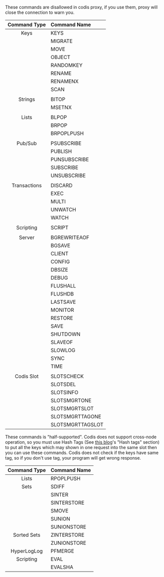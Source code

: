 These commands are disallowed in codis proxy, if you use them, proxy will close the connection to warn you.

|   Command Type   |   Command Name   |
|:----------------:|:---------------- |
|   Keys           | KEYS             |
|                  | MIGRATE          |
|                  | MOVE             |
|                  | OBJECT           |
|                  | RANDOMKEY        |
|                  | RENAME           |
|                  | RENAMENX         |
|                  | SCAN             |
|                  |                  |
|   Strings        | BITOP            |
|                  | MSETNX           |
|                  |                  |
|   Lists          | BLPOP            |
|                  | BRPOP            |
|                  | BRPOPLPUSH       |
|                  |                  |
|   Pub/Sub        | PSUBSCRIBE       |
|                  | PUBLISH          |
|                  | PUNSUBSCRIBE     |
|                  | SUBSCRIBE        |
|                  | UNSUBSCRIBE      |
|                  |                  |
|   Transactions   | DISCARD          |
|                  | EXEC             |
|                  | MULTI            |
|                  | UNWATCH          |
|                  | WATCH            |
|                  |                  |
|   Scripting      | SCRIPT           |
|                  |                  |
|   Server         | BGREWRITEAOF     |
|                  | BGSAVE           |
|                  | CLIENT           |
|                  | CONFIG           |
|                  | DBSIZE           |
|                  | DEBUG            |
|                  | FLUSHALL         |
|                  | FLUSHDB          |
|                  | LASTSAVE         |
|                  | MONITOR          |
|                  | RESTORE          |
|                  | SAVE             |
|                  | SHUTDOWN         |
|                  | SLAVEOF          |
|                  | SLOWLOG          |
|                  | SYNC             |
|                  | TIME             |
|                  |                  |
|   Codis Slot     | SLOTSCHECK       |
|                  | SLOTSDEL         |
|                  | SLOTSINFO        |
|                  | SLOTSMGRTONE     |
|                  | SLOTSMGRTSLOT    |
|                  | SLOTSMGRTTAGONE  |
|                  | SLOTSMGRTTAGSLOT |


These commands is "half-supported". Codis does not support cross-node operation, so you must use Hash Tags (See [this blog](http://oldblog.antirez.com/post/redis-presharding.html)'s "Hash tags" section) to put all the keys which may shown in one request into the same slot then you can use these commands. Codis does not check if the keys have same tag, so if you don't use tag, your program will get wrong response.

|   Command Type   |   Command Name   |
|:----------------:|:---------------- |
|   Lists          | RPOPLPUSH        |
|     Sets        |    SDIFF    |
|             |    SINTER    |
|             |   SINTERSTORE     |
|             |   SMOVE     |
|             |    SUNION    |
|             |    SUNIONSTORE    |
|      Sorted Sets       |   ZINTERSTORE     |
|             |   ZUNIONSTORE     |
|       HyperLogLog      |  PFMERGE      |
|       Scripting      |    EVAL    |
|             |    EVALSHA    |
